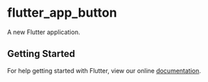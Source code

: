 # flutter_app_button

A new Flutter application.

## Getting Started

For help getting started with Flutter, view our online
[documentation](https://flutter.io/).
